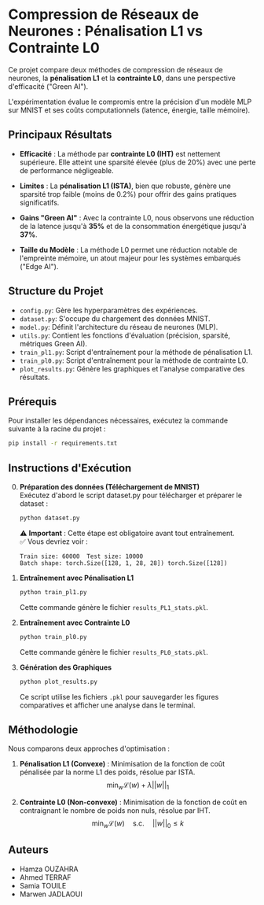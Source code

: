 # Compression de Réseaux de Neurones : Pénalisation L1 vs Contrainte L0

Ce projet compare deux méthodes de compression de réseaux de neurones, la **pénalisation L1** et la **contrainte L0**, dans une perspective d'efficacité ("Green AI").

L'expérimentation évalue le compromis entre la précision d'un modèle MLP sur MNIST et ses coûts computationnels (latence, énergie, taille mémoire).

## Principaux Résultats

-   **Efficacité** : La méthode par **contrainte L0 (IHT)** est nettement supérieure. Elle atteint une sparsité élevée (plus de 20%) avec une perte de performance négligeable.

-   **Limites** : La **pénalisation L1 (ISTA)**, bien que robuste, génère une sparsité trop faible (moins de 0.2%) pour offrir des gains pratiques significatifs.

-   **Gains "Green AI"** : Avec la contrainte L0, nous observons une réduction de la latence jusqu'à **35%** et de la consommation énergétique jusqu'à **37%**.

-   **Taille du Modèle** : La méthode L0 permet une réduction notable de l'empreinte mémoire, un atout majeur pour les systèmes embarqués ("Edge AI").

## Structure du Projet

-   `config.py`: Gère les hyperparamètres des expériences.
-   `dataset.py`: S'occupe du chargement des données MNIST.
-   `model.py`: Définit l'architecture du réseau de neurones (MLP).
-   `utils.py`: Contient les fonctions d'évaluation (précision, sparsité, métriques Green AI).
-   `train_pl1.py`: Script d'entraînement pour la méthode de pénalisation L1.
-   `train_pl0.py`: Script d'entraînement pour la méthode de contrainte L0.
-   `plot_results.py`: Génère les graphiques et l'analyse comparative des résultats.

## Prérequis

Pour installer les dépendances nécessaires, exécutez la commande suivante à la racine du projet :

```bash
pip install -r requirements.txt
```

## Instructions d'Exécution

0.  **Préparation des données (Téléchargement de MNIST)**  
    Exécutez d'abord le script dataset.py pour télécharger et préparer le dataset :
    ```bash
    python dataset.py
    ```
    ⚠️ **Important** : Cette étape est obligatoire avant tout entraînement.  
    ✅ Vous devriez voir :  
    ```
    Train size: 60000  Test size: 10000
    Batch shape: torch.Size([128, 1, 28, 28]) torch.Size([128])
    ```

1.  **Entraînement avec Pénalisation L1**
    ```bash
    python train_pl1.py
    ```
    Cette commande génère le fichier `results_PL1_stats.pkl`.

2.  **Entraînement avec Contrainte L0**
    ```bash
    python train_pl0.py
    ```
    Cette commande génère le fichier `results_PL0_stats.pkl`.

3.  **Génération des Graphiques**
    ```bash
    python plot_results.py
    ```
    Ce script utilise les fichiers `.pkl` pour sauvegarder les figures comparatives et afficher une analyse dans le terminal.

## Méthodologie

Nous comparons deux approches d'optimisation :

1.  **Pénalisation L1 (Convexe)** :
    Minimisation de la fonction de coût pénalisée par la norme L1 des poids, résolue par ISTA.
    $$ \min_{w} \mathcal{L}(w)+\lambda||w||_{1} $$

2.  **Contrainte L0 (Non-convexe)** :
    Minimisation de la fonction de coût en contraignant le nombre de poids non nuls, résolue par IHT.
    $$ \min_{w} \mathcal{L}(w) \quad \text{s.c.} \quad ||w||_{0}\le k $$

## Auteurs

- Hamza OUZAHRA
- Ahmed TERRAF
- Samia TOUILE
- Marwen JADLAOUI

